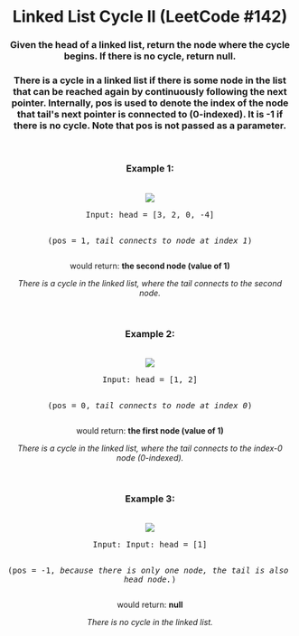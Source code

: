 <div align = "center">

# Linked List Cycle II (LeetCode #142)

</div>

<div align = "center">

<h3>Given the head of a linked list, return the node where the cycle begins. If there is no cycle, return null.</h3>

<h3>There is a cycle in a linked list if there is some node in the list that can be reached again by continuously following the next pointer. Internally, pos is used to denote the index of the node that tail's next pointer is connected to (0-indexed). It is -1 if there is no cycle. Note that pos is not passed as a parameter.</h3>
<br>

<h3>Example 1:</h3>
<br>
<img src="https://assets.leetcode.com/uploads/2018/12/07/circularlinkedlist.png">
<pre>Input: head = [3, 2, 0, -4]

(pos = 1, <em>tail connects to node at index 1</em>)</pre>

<p>would return: <strong>the second node (value of 1)</strong></p>
<p><em>There is a cycle in the linked list, where the tail connects to the second node.</em></p>
<br>

<h3>Example 2:</h3>
<br>
<img src="https://assets.leetcode.com/uploads/2018/12/07/circularlinkedlist_test2.png">
<pre>Input: head = [1, 2]

(pos = 0, <em>tail connects to node at index 0</em>)</pre>

<p>would return: <strong>the first node (value of 1)</strong></p>
<p><em>There is a cycle in the linked list, where the tail connects to the index-0 node (0-indexed).</em></p>
<br>

<h3>Example 3:</h3>
<br>
<img src="https://assets.leetcode.com/uploads/2018/12/07/circularlinkedlist_test3.png">
<pre>Input: Input: head = [1]

(pos = -1, <em>because there is only one node, the tail is also the head node.</em>)</pre>

<p>would return: <strong>null</strong></p>
<p><em>There is no cycle in the linked list.</em></p>

</div>
